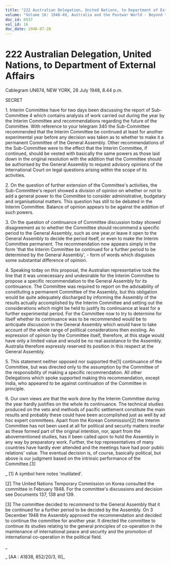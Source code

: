 ```yaml
---
title: "222 Australian Delegation, United Nations, to Department of External Affairs"
volume: "Volume 16: 1948-49, Australia and the Postwar World - Beyond the Region"
doc_id: 6937
vol_id: 16
doc_date: 1948-07-28
---
```


# 222 Australian Delegation, United Nations, to Department of External Affairs

Cablegram UN674, NEW YORK, 28 July 1948, 8.44 p.m.

SECRET

1\. Interim Committee have for two days been discussing the report of Sub-Committee 4 which contains analysis of work carried out during the year by the Interim Committee and recommendations regarding the future of the Committee. With reference to your telegram 340 the Sub-Committee recommended that the Interim Committee be continued at least for another experimental year before any decision was taken as to whether to make it a permanent Committee of the General Assembly. Other recommendations of the Sub-Committee were to the effect that the Interim Committee, if continued, should be vested with basically the same powers as those laid down in the original resolution with the addition that the Committee should be authorised by the General Assembly to request advisory opinions of the International Court on legal questions arising within the scope of its activities.

2\. On the question of further extension of the Committee's activities, the Sub-Committee's report showed a division of opinion on whether or not to add a general power to the Committee to consider administrative, budgetary and organisational matters. This question has still to be debated in the Interim Committee. Balance of opinion appears to be against the addition of such powers.

3\. On the question of continuance of Committee discussion today showed disagreement as to whether the Committee should recommend a specific period to the General Assembly, such as one year,or leave it open to the General Assembly to decide the period itself, or even to make the Interim Committee permanent. The recommendation now appears simply in the form 'that the Interim Committee be continued for a further period to be determined by the General Assembly', - form of words which disguises some substantial difference of opinion.

4\. Speaking today on this proposal, the Australian representative took the line that it was unnecessary and undesirable for the Interim Committee to propose a specific recommendation to the General Assembly for its continuance. The Committee was required to report on the advisability of constituting a permanent Committee of the Assembly, but this obligation would be quite adequately discharged by informing the Assembly of the results actually accomplished by the Interim Committee and setting out the considerations which might be held to justify its continuance at least for a further experimental period. For the Committee now to try to determine for itself whether its continuance was to be recommended would be to anticipate discussion in the General Assembly which would have to take account of the whole range of political considerations then existing. An expression of opinion by the Committee itself, therefore, at this stage would have only a limited value and would be no real assistance to the Assembly. Australia therefore expressly reserved its position in this respect at the General Assembly.

5\. This statement neither opposed nor supported the[1] continuance of the Committee, but was directed only to the assumption by the Committee of the responsibility of making a specific recommendation. All other Delegations which spoke supported making this recommendation, except India, who appeared to be against continuation of the Committee in principle.

6\. Our own views are that the work done by the Interim Committee during the year hardly justifies on the whole its continuance. The technical studies produced on the veto and methods of pacific settlement constitute the main results and probably these could have been accomplished just as well by ad hoc expert committees. Apart from the Korean Commission[2] the Interim Committee has not been used at all for political and security matters insofar as these formed part of the original intention, nor, apart from the abovementioned studies, has it been called upon to hold the Assembly in any way by preparatory work. Further, the top representatives of many countries have hardly ever attended and the meetings have had poor public relations' value. The eventual decision is, of course, basically political, but above is our judgment based on the intrinsic performance of the Committee.[3]

_ [1] A symbol here notes 'mutilated'.

[2] The United Nations Temporary Commission on Korea consulted the committee in February 1948. For the committee's discussions and decision see Documents 137, 138 and 139.

[3] The committee decided to recommend to the General Assembly that it be continued for a further period to be decided by the Assembly. On 3 December 1948 the Assembly approved the recommendation and decided to continue the committee for another year. It directed the committee to continue its studies relating to the general principles of co-operation in the maintenance of international peace and security and the promotion of international co-operation in the political field.

_

_ [AA : A1838, 852/20/3, III]_
